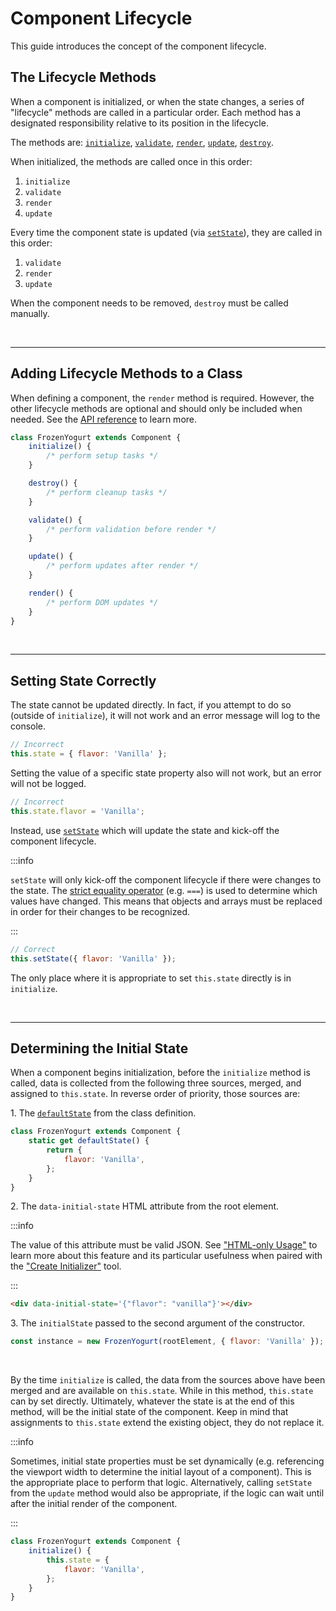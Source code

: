 # Component Lifecycle

This guide introduces the concept of the component lifecycle.

## The Lifecycle Methods

When a component is initialized, or when the state changes, a series of "lifecycle" methods are called in a particular order. Each method has a designated responsibility relative to its position in the lifecycle.

The methods are: [`initialize`](../api/component.md#initialize), [`validate`](../api/component.md#validate), [`render`](../api/component.md#render), [`update`](../api/component.md#update), [`destroy`](../api/component.md#destroy).

When initialized, the methods are called once in this order:

1. `initialize`
1. `validate`
1. `render`
1. `update`

Every time the component state is updated (via [`setState`](../api/component.md#setstate)), they are called in this order:

1. `validate`
1. `render`
1. `update`

When the component needs to be removed, `destroy` must be called manually.

<br />

---

## Adding Lifecycle Methods to a Class

When defining a component, the `render` method is required. However, the other lifecycle methods are optional and should only be included when needed. See the [API reference](../api/component.md#instance-methods) to learn more.

```js
class FrozenYogurt extends Component {
    initialize() {
        /* perform setup tasks */
    }

    destroy() {
        /* perform cleanup tasks */
    }

    validate() {
        /* perform validation before render */
    }

    update() {
        /* perform updates after render */
    }

    render() {
        /* perform DOM updates */
    }
}
```

<br />

---

## Setting State Correctly

The state cannot be updated directly. In fact, if you attempt to do so (outside of `initialize`), it will not work and an error message will log to the console.

```js
// Incorrect
this.state = { flavor: 'Vanilla' };
```

Setting the value of a specific state property also will not work, but an error will not be logged.

```js
// Incorrect
this.state.flavor = 'Vanilla';
```

Instead, use [`setState`](../api/component.md#setstate) which will update the state and kick-off the component lifecycle.

:::info

`setState` will only kick-off the component lifecycle if there were changes to the state. The [strict equality operator](https://developer.mozilla.org/en-US/docs/Web/JavaScript/Reference/Operators/Strict_equality) (e.g. `===`) is used to determine which values have changed. This means that objects and arrays must be replaced in order for their changes to be recognized.

:::

```js
// Correct
this.setState({ flavor: 'Vanilla' });
```

The only place where it is appropriate to set `this.state` directly is in `initialize`.

<br />

---

## Determining the Initial State

When a component begins initialization, before the `initialize` method is called, data is collected from the following three sources, merged, and assigned to `this.state`. In reverse order of priority, those sources are:

1\. The [`defaultState`](../api/component.md#defaultstate) from the class definition.

```js
class FrozenYogurt extends Component {
    static get defaultState() {
        return {
            flavor: 'Vanilla',
        };
    }
}
```

2\. The `data-initial-state` HTML attribute from the root element.

:::info

The value of this attribute must be valid JSON. See ["HTML-only Usage"](./html-only-usage.md) to learn more about this feature and its particular usefulness when paired with the ["Create Initializer"](../api/create-initializer.md) tool.

:::

```html
<div data-initial-state='{"flavor": "vanilla"}'></div>
```

3\. The `initialState` passed to the second argument of the constructor.

```js
const instance = new FrozenYogurt(rootElement, { flavor: 'Vanilla' });
```

<br />

By the time `initialize` is called, the data from the sources above have been merged and are available on `this.state`. While in this method, `this.state` can by set directly. Ultimately, whatever the state is at the end of this method, will be the initial state of the component. Keep in mind that assignments to `this.state` extend the existing object, they do not replace it.

:::info

Sometimes, initial state properties must be set dynamically (e.g. referencing the viewport width to determine the initial layout of a component). This is the appropriate place to perform that logic. Alternatively, calling `setState` from the `update` method would also be appropriate, if the logic can wait until after the initial render of the component.

:::

```js
class FrozenYogurt extends Component {
    initialize() {
        this.state = {
            flavor: 'Vanilla',
        };
    }
}
```
